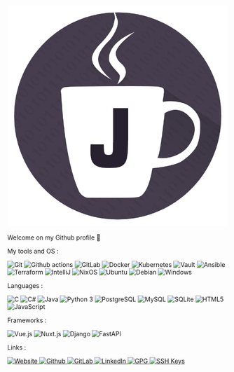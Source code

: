 <!--
**JonhSHEPARD/JonhSHEPARD** is a ✨ _special_ ✨ repository because its `README.md` (this file) appears on your GitHub profile.
-->
<p align="center">
  <a align="center" href="https://jonhshepard.ovh/">
    <img src="https://raw.githubusercontent.com/JonhSHEPARD/JonhSHEPARD/main/jonhshepard.png">
  </a>
</p>

Welcome on my Github profile :wave:

My tools and OS :
<p>
  <img alt="Git" src="https://img.shields.io/badge/-Git-F05032?style=flat-square&logo=git&logoColor=white" />
  <img alt="Github actions" src="https://img.shields.io/badge/-Github-181717?style=flat-square&logo=github&logoColor=white" />
  <img alt="GitLab" src="https://img.shields.io/badge/-GitLab-FC6D26?style=flat-square&logo=gitlab&logoColor=white" />
  <img alt="Docker" src="https://img.shields.io/badge/-Docker-2496ED?style=flat-square&logo=docker&logoColor=white" />
  <img alt="Kubernetes" src="https://img.shields.io/badge/-Kubernetes-326CE5?style=flat-square&logo=kubernetes&logoColor=white" />
  <img alt="Vault" src="https://img.shields.io/badge/-Vault-000000?style=flat-square&logo=vault&logoColor=white" />
  <img alt="Ansible" src="https://img.shields.io/badge/-Ansible-EE0000?style=flat-square&logo=ansible&logoColor=white" />
  <img alt="Terraform" src="https://img.shields.io/badge/-Terraform-7B42BC?style=flat-square&logo=terraform&logoColor=white" />
  <img alt="IntelliJ" src="https://img.shields.io/badge/-IntelliJ-000000?style=flat-square&logo=intellij-idea&logoColor=white" />
  <img alt="NixOS" src="https://img.shields.io/badge/-NixOS-00cec9?style=flat-square&logo=nixos&logoColor=white" />
  <img alt="Ubuntu" src="https://img.shields.io/badge/-Ubuntu-E95420?style=flat-square&logo=ubuntu&logoColor=white" />
  <img alt="Debian" src="https://img.shields.io/badge/-Debian-A81D33?style=flat-square&logo=debian&logoColor=white" />
  <img alt="Windows" src="https://img.shields.io/badge/-Windows-0078D6?style=flat-square&logo=windows&logoColor=white" />
</p>

Languages :
<p>
  <img alt="C" src="https://img.shields.io/badge/-C-be2edd?style=flat-square&logo=c&logoColor=white" />
  <img alt="C#" src="https://img.shields.io/badge/-C%23-E10098?style=flat-square&logo=c#&logoColor=white" />
  <img alt="Java" src="https://img.shields.io/badge/-Java-ea2845?style=flat-square&logo=java&logoColor=white" />
  <img alt="Python 3" src="https://img.shields.io/badge/-Python%203-F7B93E?style=flat-square&logo=python&logoColor=white" />
  <img alt="PostgreSQL" src="https://img.shields.io/badge/-PostgreSQL-4169E1?style=flat-square&logo=postgresql&logoColor=white" />
  <img alt="MySQL" src="https://img.shields.io/badge/-MySQL-4479A1?style=flat-square&logo=mysql&logoColor=white" />
  <img alt="SQLite" src="https://img.shields.io/badge/-SQLite-003B57?style=flat-square&logo=sqlite&logoColor=white" />
  <img alt="HTML5" src="https://img.shields.io/badge/-HTML5-E34F26?style=flat-square&logo=html5&logoColor=white" />
  <img alt="JavaScript" src="https://img.shields.io/badge/-JavaScript-F7DF1E?style=flat-square&logo=javascript&logoColor=white" />
</p>

Frameworks :
<p>
  <img alt="Vue.js" src="https://img.shields.io/badge/-Vue.js-4FC08D?style=flat-square&logo=vue.js&logoColor=white" />
  <img alt="Nuxt.js" src="https://img.shields.io/badge/-Nuxt.js-00DC82?style=flat-square&logo=nuxt.js&logoColor=white" />
  <img alt="Django" src="https://img.shields.io/badge/-Django-092E20?style=flat-square&logo=django&logoColor=white" />
  <img alt="FastAPI" src="https://img.shields.io/badge/-FastAPI-009688?style=flat-square&logo=fastapi&logoColor=white" />
</p>

Links :
<p>
  <a href="https://jonhshepard.ovh" target="_blank">
      <img alt="Website" src="https://img.shields.io/badge/Website-FFFFFF.svg?&style=for-the-badge" />
  </a>
  <a href="https://github.com/JonhSHEPARD" target="_blank">
      <img alt="Github" src="https://img.shields.io/badge/GitHub-12100E.svg?&style=for-the-badge&logo=Github&logoColor=white" />
  </a>
  <a href="https://gitlab.com/JonhSHEPARD" target="_blank">
      <img alt="GitLab" src="https://img.shields.io/badge/GitLab-FC6D26.svg?&style=for-the-badge&logo=gitlab&logoColor=white" />
  </a>
  <a href="https://www.linkedin.com/in/jean-baptiste-bussignies/" target="_blank">
      <img alt="LinkedIn" src="https://img.shields.io/badge/LinkedIn-0A66C2.svg?&style=for-the-badge&logo=linkedin&logoColor=white" />
  </a>
  <a href="https://www.jonhshepard.ovh/gpg.txt" target="_blank">
      <img alt="GPG" src="https://img.shields.io/badge/GPG-BBBBBB.svg?&style=for-the-badge" />
  </a>
  <a href="https://cri.epita.fr/jb.keys" target="_blank">
      <img alt="SSH Keys" src="https://img.shields.io/badge/SSH Keys-721412.svg?&style=for-the-badge" />
  </a>
</p>
